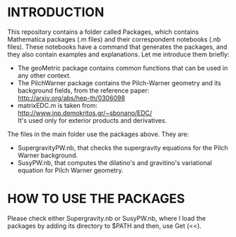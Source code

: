 # INTRODUCTION #

This repository contains a folder called Packages, which contains Mathematica packages (.m files) and their correspondent notebooks (.nb files). These notebooks have a command that generates the packages, and they also contain examples and explanations. Let me introduce them briefly: <br />
* The geoMetric package contains common functions that can be used in any other context. <br />
* The PilchWarner package contains the Pilch-Warner geometry and its background fields, from the reference paper: <br />
http://arxiv.org/abs/hep-th/0306098 <br />
* matrixEDC.m is taken from: <br />
http://www.inp.demokritos.gr/~sbonano/EDC/ <br />
It's used only for exterior products and derivatives. <br />

The files in the main folder use the packages above. They are: <br />
* SupergravityPW.nb, that checks the supergravity equations for the Pilch Warner background. <br />
* SusyPW.nb, that computes the dilatino's and gravitino's variational equation for Pilch Warner geometry.
 


# HOW TO USE THE PACKAGES #

Please check either Supergravity.nb or SusyPW.nb, where I load the packages by adding its directory to $PATH and then, use Get (<<).




